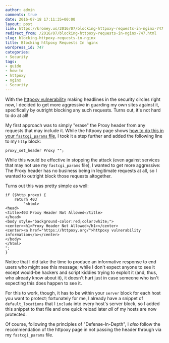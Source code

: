 ```yaml
---
author: admin
comments: true
date: 2016-07-18 17:11:35+00:00
layout: post
link: https://kromey.us/2016/07/blocking-httpoxy-requests-in-nginx-747.html
redirect_from: /2016/07/blocking-httpoxy-requests-in-nginx-747.html
slug: blocking-httpoxy-requests-in-nginx
title: Blocking httpoxy Requests In nginx
wordpress_id: 747
categories:
- Security
tags:
- guide
- how-to
- httpoxy
- nginx
- Security
---
```


With the [httpoxy vulnerability](https://httpoxy.org/) making headlines in the security circles right now, I decided to get more aggressive in guarding my own sites against it, specifically by outright blocking any such requests. Turns out, it's not hard to do at all!

My first approach was to simply "erase" the Proxy header from any requests that may include it. While the httpoxy page shows [how to do this in your `fastcgi_params` file](https://httpoxy.org/#fix-now), I took it a step further and added the following line to my `http` block:


    
    
    proxy_set_header Proxy "";
    



While this would be effective in stopping the attack (even against services that may not use my `fastcgi_params` file), I wanted to get more aggressive: The Proxy header has no business being in legitimate requests at all, so I wanted to outright block those requests altogether.

Turns out this was pretty simple as well:


    
    
    if ($http_proxy) {
        return 403 
            "<html>
    <head>
    <title>403 Proxy Header Not Allowed</title>
    </head>
    <body style="background-color:red;color:white;">
    <center><h1>Proxy Header Not Allowed</h1></center>
    <center><a href="https://httpoxy.org/">httpoxy vulnerability information</a></center>
    </body>
    </html>
    ";
    }
    



Notice that I did take the time to produce an informative response to end users who might see this message; while I don't expect anyone to see it except would-be hackers and script kiddies trying to exploit it (and, thus, who already know about it), it doesn't hurt just in case someone who isn't expecting this does happen to see it.

For this to work, though, it has to be within your `server` block for each host you want to protect; fortunately for me, I already have a snippet of `default_locations` that I `include` into every host's server block, so I added this snippet to that file and one quick reload later _all_ of my hosts are now protected.

Of course, following the principles of "Defense-In-Depth", I _also_ follow the recommendation of the httpoxy page in not passing the header through via my `fastcgi_params` file.
